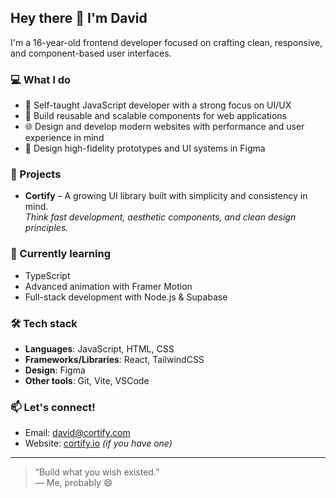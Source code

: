 ## Hey there 👋 I'm David

I'm a 16-year-old frontend developer focused on crafting clean, responsive, and component-based user interfaces.

### 💻 What I do
- 🧠 Self-taught JavaScript developer with a strong focus on UI/UX
- 🧩 Build reusable and scalable components for web applications
- 🌐 Design and develop modern websites with performance and user experience in mind
- 🎨 Design high-fidelity prototypes and UI systems in Figma

### 🚀 Projects
- **Cortify** – A growing UI library built with simplicity and consistency in mind.  
  *Think fast development, aesthetic components, and clean design principles.*

### 🌱 Currently learning
- TypeScript
- Advanced animation with Framer Motion
- Full-stack development with Node.js & Supabase

### 🛠️ Tech stack
- **Languages**: JavaScript, HTML, CSS
- **Frameworks/Libraries**: React, TailwindCSS
- **Design**: Figma
- **Other tools**: Git, Vite, VSCode

### 📫 Let's connect!
- Email: [david@cortify.com](mailto:youremail@example.com)
- Website: [cortify.io](https://yourwebsite.dev) *(if you have one)*

---

> “Build what you wish existed.”  
> — Me, probably 😄
